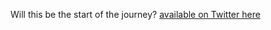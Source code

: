 Will this be the start of the journey?
[available on Twitter here](https://twitter.com/RequiemKrow)
